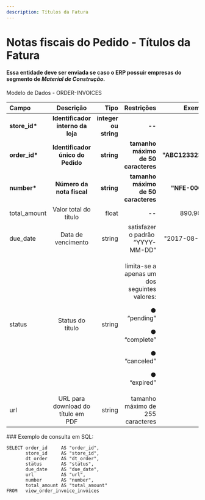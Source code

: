 ```yaml
---
description: Títulos da Fatura
---
```


# Notas fiscais do Pedido - Títulos da Fatura

#### Essa entidade deve ser enviada se caso o ERP possuir empresas do segmento de _Material de Construção._

Modelo de Dados - ORDER-INVOICES

<table>
  <thead>
    <tr>
      <th style="text-align:left">Campo</th>
      <th style="text-align:center">Descri&#xE7;&#xE3;o</th>
      <th style="text-align:right">Tipo</th>
      <th style="text-align:right">Restri&#xE7;&#xF5;es</th>
      <th style="text-align:right">Exemplo</th>
    </tr>
  </thead>
  <tbody>
    <tr>
      <td style="text-align:left"><b>store_id*</b>
      </td>
      <td style="text-align:center"><b>Identificador interno da loja</b>
      </td>
      <td style="text-align:right"><b>integer ou string</b>
      </td>
      <td style="text-align:right"><b>--</b>
      </td>
      <td style="text-align:right"><b>1</b>
      </td>
    </tr>
    <tr>
      <td style="text-align:left"><b>order_id*</b>
      </td>
      <td style="text-align:center"><b>Identificador &#xFA;nico do Pedido</b>
      </td>
      <td style="text-align:right"><b>string</b>
      </td>
      <td style="text-align:right"><b>tamanho m&#xE1;ximo de 50 caracteres</b>
      </td>
      <td style="text-align:right"><b>&quot;ABC1233233&quot;</b>
      </td>
    </tr>
    <tr>
      <td style="text-align:left"><b>number*</b>
      </td>
      <td style="text-align:center"><b>N&#xFA;mero da nota fiscal</b>
      </td>
      <td style="text-align:right"><b>string</b>
      </td>
      <td style="text-align:right"><b>tamanho m&#xE1;ximo de 50 caracteres</b>
      </td>
      <td style="text-align:right"><b>&quot;NFE-0001&quot;</b>
      </td>
    </tr>
    <tr>
      <td style="text-align:left">total_amount</td>
      <td style="text-align:center">Valor total do t&#xED;tulo</td>
      <td style="text-align:right">float</td>
      <td style="text-align:right">--</td>
      <td style="text-align:right">890.9000</td>
    </tr>
    <tr>
      <td style="text-align:left">due_date</td>
      <td style="text-align:center">Data de vencimento</td>
      <td style="text-align:right">string</td>
      <td style="text-align:right">satisfazer o padr&#xE3;o &#x200B; &#x201C;YYYY-MM-DD&#x201D;</td>
      <td style="text-align:right">&quot;2017-08-20&quot;</td>
    </tr>
    <tr>
      <td style="text-align:left">status</td>
      <td style="text-align:center">Status do t&#xED;tulo</td>
      <td style="text-align:right">string</td>
      <td style="text-align:right">
        <p>limita-se a apenas um dos seguintes valores:</p>
        <p>&#x25CF; &#x201C;pending&#x201D;</p>
        <p>&#x25CF; &#x201C;complete&#x201D;</p>
        <p>&#x25CF; &#x201C;canceled&#x201D;</p>
        <p>&#x25CF; &#x201C;expired&#x201D;</p>
      </td>
      <td style="text-align:right">--</td>
    </tr>
    <tr>
      <td style="text-align:left">url</td>
      <td style="text-align:center">URL para download do t&#xED;tulo em PDF</td>
      <td style="text-align:right">string</td>
      <td style="text-align:right">tamanho m&#xE1;ximo de 255 caracteres</td>
      <td style="text-align:right">--</td>
    </tr>
  </tbody>
</table>### Exemplo de consulta em SQL:

```text
SELECT order_id     AS "order_id", 
       store_id     AS "store_id", 
       dt_order     AS "dt_order", 
       status       AS "status", 
       due_date     AS "due_date", 
       url          AS "url", 
       number       AS "number", 
       total_amount AS "total_amount" 
FROM   view_order_invoice_invoices 
```

